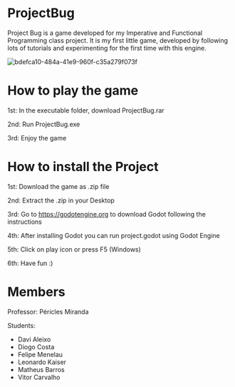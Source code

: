 # ProjectBug
Project Bug is a game developed for my Imperative and Functional Programming class project. It is my first little game, developed by following lots of tutorials and experimenting for the first time with this engine.

![bdefca10-484a-41e9-960f-c35a279f073f](https://user-images.githubusercontent.com/89556957/171260076-5c522e1f-5352-405f-aca0-2b82d792d197.jpg)

# How to play the game
1st: In the executable folder, download ProjectBug.rar

2nd: Run ProjectBug.exe

3rd: Enjoy the game

# How to install the Project
1st: Download the game as .zip file

2nd: Extract the .zip in your Desktop

3rd: Go to https://godotengine.org to download Godot following the instructions

4th: After installing Godot you can run project.godot using Godot Engine

5th: Click on play icon or press F5 (Windows)

6th: Have fun :)

# Members
Professor: Péricles Miranda

Students:
- Davi Aleixo
- Diogo Costa
- Felipe Menelau
- Leonardo Kaiser
- Matheus Barros
- Vitor Carvalho
